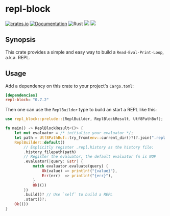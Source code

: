 # repl-block

[![crates.io](https://img.shields.io/crates/v/repl-block?label=repl-block)](https://crates.io/crates/repl-block)
[![Documentation](https://docs.rs/repl-block/badge.svg)](https://docs.rs/repl-block/latest)
![Rust](https://github.com/jjpe/repl-block/workflows/Rust/badge.svg)
![](https://img.shields.io/badge/rustc-1.68.2+-red.svg)
![](https://img.shields.io/crates/l/repl-block)

## Synopsis

This crate provides a simple and easy way to build a `Read-Eval-Print-Loop`,
a.k.a. REPL.

## Usage

Add a dependency on this crate to your project's `Cargo.toml`:
``` toml
[dependencies]
repl-block= "0.7.2"
```

Then one can use the `ReplBuilder` type to build an start a REPL like this:
```rust
use repl_block::prelude::{ReplBuilder, ReplBlockResult, Utf8PathBuf};

fn main() -> ReplBlockResult<()> {
    let mut evaluator = /* initialize your evaluator */;
    let path = Utf8PathBuf::try_from(env::current_dir()?)?.join(".repl.history");
    ReplBuilder::default()
        // Explicitly register .repl.history as the history file:
        .history_filepath(path)
        // Register the evaluator; the default evaluator fn is NOP
        .evaluator(|query: &str| {
            match evaluator.evaluate(query) {
                Ok(value) => println!("{value}"),
                Err(err)  => println!("{err}"),
            }
            Ok(())
        })
        .build()? // Use `self` to build a REPL
        .start()?;
    Ok(())
}

```
